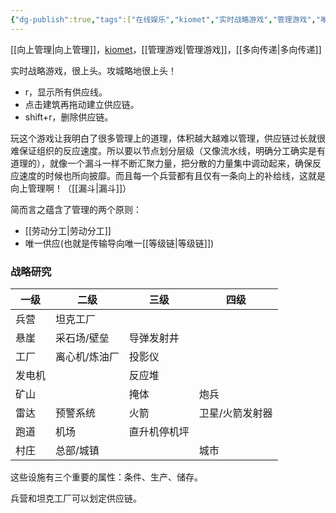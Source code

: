```yaml
---
{"dg-publish":true,"tags":["在线娱乐","kiomet","实时战略游戏","管理游戏","唯一领导"],"permalink":"/kiomet（实时战略游戏）/","dgPassFrontmatter":true,"noteIcon":""}
---
```



[[向上管理\|向上管理]]，[kiomet](https://kiomet.com/)，[[管理游戏\|管理游戏]]，[[多向传递\|多向传递]]

实时战略游戏，很上头。攻城略地很上头！

- r，显示所有供应线。
- 点击建筑再拖动建立供应链。
- shift+r，删除供应链。

玩这个游戏让我明白了很多管理上的道理，体积越大越难以管理，供应链过长就很难保证组织的反应速度。所以要以节点划分层级（又像流水线，明确分工确实是有道理的），就像一个漏斗一样不断汇聚力量，把分散的力量集中调动起来，确保反应速度的时候也所向披靡。而且每一个兵营都有且仅有一条向上的补给线，这就是向上管理啊！（[[漏斗\|漏斗]]）

简而言之蕴含了管理的两个原则：
- [[劳动分工\|劳动分工]]
- 唯一供应(也就是传输导向唯一[[等级链\|等级链]])

### 战略研究
| 一级   | 二级          | 三级         | 四级            |
| ------ | ------------- | ------------ | --------------- |
| 兵营   | 坦克工厂      |              |                 |
| 悬崖   | 采石场/壁垒   | 导弹发射井   |                 |
| 工厂   | 离心机/炼油厂 | 投影仪       |                 |
| 发电机 |               | 反应堆       |                 |
| 矿山   |               | 掩体         | 炮兵            |
| 雷达   | 预警系统      | 火箭         | 卫星/火箭发射器 |
| 跑道   | 机场          | 直升机停机坪 |                 |
| 村庄       |        总部/城镇       |              |         城市        |

这些设施有三个重要的属性：条件、生产、储存。

兵营和坦克工厂可以划定供应链。

